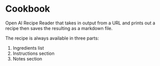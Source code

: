 # Cookbook
Open AI Recipe Reader that takes in output from a URL and prints out a recipe then saves
the resulting as a markdown file. 

The recipe is always available in three parts:
1. Ingredients list
2. Instructions section
3. Notes section
